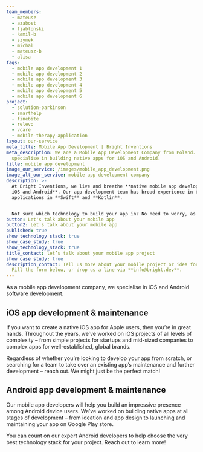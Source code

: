 ```yaml
---
team_members:
  - mateusz
  - azabost
  - fjablonski
  - kamil-b
  - szymek
  - michal
  - mateusz-b
  - alisa
faqs:
  - mobile app development 1
  - mobile app development 2
  - mobile app development 3
  - mobile app development 4
  - mobile app development 5
  - mobile app development 6
project:
  - solution-parkinson
  - smarthelp
  - finebite
  - relevo
  - vcare
  - mobile-therapy-application
layout: our-service
meta_title: Mobile App Development | Bright Inventions
meta_description: We are a Mobile App Development Company from Poland. We
  specialise in building native apps for iOS and Android.
title: mobile app development
image_our_service: /images/mobile_app_development.png
image_alt_our_service: mobile app development company
description: >-
  At Bright Inventions, we live and breathe **native mobile app development for
  iOS and Android**. Our app development team has broad experience in building
  applications in **Swift** and **Kotlin**.


  Not sure which technology to build your app in? No need to worry, as we’ll help you evaluate your project and choose the most suitable solution. All so you can achieve the best app performance and a robust user experience on all mobile devices!
button: Let's talk about your mobile app
button2: Let's talk about your mobile app
published: true
show technology stack: true
show_case_study: true
show_technology_stack: true
title_contact: let’s talk about your mobile app project
show case study: true
description_contact: Tell us more about your mobile project or idea for an app.
  Fill the form below, or drop us a line via **info@bright.dev**.
---
```

As a mobile app development company, we specialise in iOS and Android software development.

## iOS app development & maintenance

If you want to create a native iOS app for Apple users, then you’re in great hands. Throughout the years, we’ve worked on iOS projects of all levels of complexity – from simple projects for startups and mid-sized companies to complex apps for well-established, global brands.

Regardless of whether you’re looking to develop your app from scratch, or searching for a team to take over an existing app’s maintenance and further development – reach out. We might just be the perfect match!

## Android app development & maintenance

Our mobile app developers will help you build an impressive presence among Android device users. We’ve worked on building native apps at all stages of development – from ideation and app design to launching and maintaining your app on Google Play store.

You can count on our expert Android developers to help choose the very best technology stack for your project. Reach out to learn more!